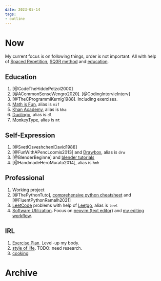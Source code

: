 ```yaml
---
date: 2023-05-14
tags:
- outline
---
```


# Now

My current focus is on following things, order is not important.
All with help of [Spaced Repetition](./spaced%20repetition.md), [SQ3R method](./SQ3R%20method.md) and [education](./education.md).

## Education

1. [@CodeTheHiddePetzol2000]
2. [@ACommonSenseWengro2020]. [@CodingIntervieInterv]
3. [@TheCProgrammiKernig1988]. Including exercises.
4. [Math is Fun](https://www.mathsisfun.com/), alias is `mif`
5. [Khan Academy](./khan%20academy.md), alias is `kha`
6. [Duolingo](./Duolingo.md), alias is `dl`
7. [MonkeyType](https://monkeytype.com/), alias is `mt`

## Self-Expression

1. [@SvetIOsveshcheniDavid1988]
2. [@FunWithAPencLoomis2013] and [Drawbox](./Drawbox.md), alias is `drw`
3. [@BlenderBeginne] and [blender tutorials](./blender%20tutorials.md)
4. [@HandmadeHeroMurato2014], alias is `hnh`

## Professional

1. Working project
2. [@ThePythonTuto], [comprehensive python cheatsheet](./comprehensive%20python%20cheatsheet.md) and [@FluentPythonRamalh2021]
3. [LeetCode](./LeetCode.md) problems with help of [Leetgo](./Leetgo.md), alias is `leet`
4. [Software Utilization](./my%20awesome%20software%20list.md).
    Focus on [neovim (text editor)](./neovim%20%28text%20editor%29.md) and [my editing workflow](./my%20editing%20workflow.md).

## IRL

1. [Exercise Plan](./Exercise%20Plan.md). Level-up my body.
2. [style of life](./style%20of%20life.md). TODO: need research.
3. [cooking](./cooking.md)

# Archive